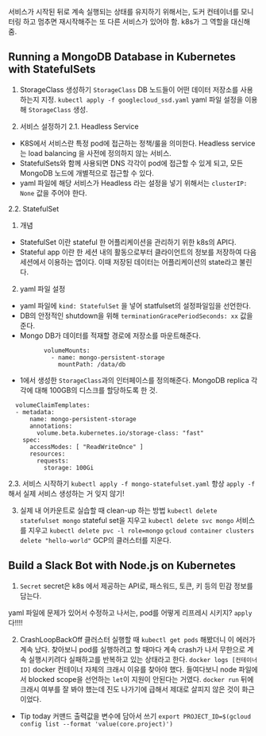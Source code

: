 서비스가 시작된 뒤로 계속 실행되는 상태를 유지하기 위해서는, 도커 컨테이너를 모니터링 하고 멈추면 재시작해주는 또 다른 서비스가 있어야 함. k8s가 그 역할을 대신해줌. 

## Running a MongoDB Database in Kubernetes with StatefulSets

1. StorageClass 생성하기
`StorageClass` DB 노드들이 어떤 데이터 저장소를 사용하는지 지정.
`kubectl apply -f googlecloud_ssd.yaml` yaml 파일 설정을 이용해 `StorageClass` 생성.



2. 서비스 설정하기
2.1. Headless Service
* K8S에서 서비스란 특정 pod에 접근하는 정책/룰을 의미한다. Headless service는 load balancing 을 사전에 정의하지 않는 서비스.
* StatefulSets와 함께 사용되면 DNS 각각이 pod에 접근할 수 있게 되고, 모든 MongoDB 노드에 개별적으로 접근할 수 있다. 
* yaml 파일에 해당 서비스가 Headless 라는 설정을 넣기 위해서는 `clusterIP: None` 값을 주어야 한다.


2.2. StatefulSet
1) 개념
* StatefulSet 이란 stateful 한 어플리케이션을 관리하기 위한 k8s의 API다.
* Stateful app 이란 한 세션 내의 활동으로부터 클라이언트의 정보를 저장하여 다음 세션에서 이용하는 앱이다. 이때 저장된 데이터는 어플리케이션의 state라고 불린다.

2) yaml 파일 설정
* yaml 파일에 `kind: StatefulSet` 을 넣어 statfulset의 설정파일임을 선언한다.
* DB의 안정적인 shutdown을 위해 `terminationGracePeriodSeconds: xx` 값을 준다.
* Mongo DB가 데이터를 적재할 경로에 저장소를 마운트해준다.
```
          volumeMounts:
            - name: mongo-persistent-storage
              mountPath: /data/db
```
* 1에서 생성한 `StorageClass`과의 인터페이스를 정의해준다. MongoDB replica 각각에 대해 100GB의 디스크를 할당하도록 한 것.
```
  volumeClaimTemplates:
  - metadata:
      name: mongo-persistent-storage
      annotations:
        volume.beta.kubernetes.io/storage-class: "fast"
    spec:
      accessModes: [ "ReadWriteOnce" ]
      resources:
        requests:
          storage: 100Gi
```


2.3. 서비스 시작하기
`kubectl apply -f mongo-statefulset.yaml`
항상 `apply -f` 해서 실제 서비스 생성하는 거 잊지 않기!



3. 실제 내 어카운트로 실습할 때 clean-up 하는 방법
`kubectl delete statefulset mongo` stateful set을 지우고
`kubectl delete svc mongo` 서비스를 지우고
`kubectl delete pvc -l role=mongo`
`gcloud container clusters delete "hello-world"` GCP의 클러스터를 지운다.




## Build a Slack Bot with Node.js on Kubernetes

1. `Secret`
secret은 k8s 에서 제공하는 API로, 패스워드, 토큰, 키 등의 민감 정보를 담는다.

yaml 파일에 문제가 있어서 수정하고 나서는, pod를 어떻게 리프레시 시키지? `apply` 다!!!!

2. CrashLoopBackOff
클러스터 실행할 때 `kubectl get pods` 해봤더니 이 에러가 계속 났다.
찾아보니 pod를 실행하려고 할 때마다 계속 crash가 나서 무한으로 계속 실행시키려다 실패하고를 반복하고 있는 상태라고 한다.
`docker logs [컨테이너ID]` docker 컨테이너 자체의 크래시 이유를 찾아야 했다.
들여다보니 node 파일에서 blocked scope을 선언하는 `let`이 지원이 안된다는 거였다.
`docker run` 뒤에 크래시 여부를 잘 봐야 했는데 진도 나가기에 급해서 제대로 살피지 않은 것이 화근이었다.

* Tip today
커맨드 출력값을 변수에 담아서 쓰기 `export PROJECT_ID=$(gcloud config list --format 'value(core.project)')`